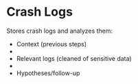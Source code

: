 # Crash Logs

Stores crash logs and analyzes them:

- Context (previous steps)
- 
- Relevant logs (cleaned of sensitive data)
- 
- Hypotheses/follow-up

